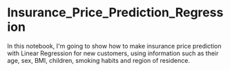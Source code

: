 # Insurance_Price_Prediction_Regression
In this notebook, I'm going to show how to make insurance price prediction with Linear Regression for new customers, using information such as their age, sex, BMI, children, smoking habits and region of residence.
